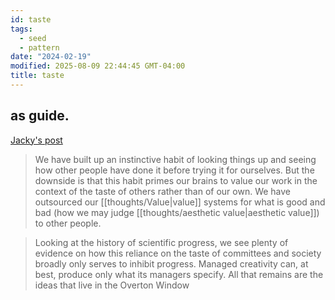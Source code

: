 ```yaml
---
id: taste
tags:
  - seed
  - pattern
date: "2024-02-19"
modified: 2025-08-09 22:44:45 GMT-04:00
title: taste
---
```


## as guide.

[Jacky's post](https://jzhao.xyz/posts/aesthetics-and-taste)

> We have built up an instinctive habit of looking things up and seeing how other people have done it before trying it for ourselves. But the downside is that this habit primes our brains to value our work in the context of the taste of others rather than of our own. We have outsourced our [[thoughts/Value|value]] systems for what is good and bad (how we may judge [[thoughts/aesthetic value|aesthetic value]]) to other people.

> Looking at the history of scientific progress, we see plenty of evidence on how this reliance on the taste of committees and society broadly only serves to inhibit progress. Managed creativity can, at best, produce only what its managers specify. All that remains are the ideas that live in the Overton Window
